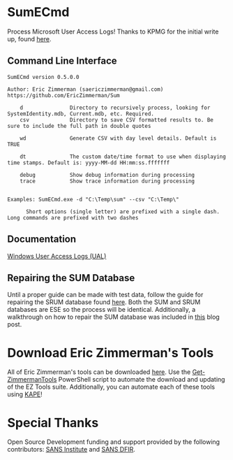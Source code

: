 # SumECmd

Process Microsoft User Access Logs! Thanks to KPMG for the initial write up, found [here](https://advisory.kpmg.us/blog/2021/digital-forensics-incident-response.html).

## Command Line Interface

    SumECmd version 0.5.0.0

    Author: Eric Zimmerman (saericzimmerman@gmail.com)
    https://github.com/EricZimmerman/Sum

        d               Directory to recursively process, looking for SystemIdentity.mdb, Current.mdb, etc. Required.
        csv             Directory to save CSV formatted results to. Be sure to include the full path in double quotes

        wd              Generate CSV with day level details. Default is TRUE

        dt              The custom date/time format to use when displaying time stamps. Default is: yyyy-MM-dd HH:mm:ss.fffffff

        debug           Show debug information during processing
        trace           Show trace information during processing


    Examples: SumECmd.exe -d "C:\Temp\sum" --csv "C:\Temp\"

          Short options (single letter) are prefixed with a single dash. Long commands are prefixed with two dashes

## Documentation

[Windows User Access Logs (UAL)](https://svch0st.medium.com/windows-user-access-logs-ual-9580f1100635)

## Repairing the SUM Database

Until a proper guide can be made with test data, follow the guide for repairing the SRUM database found [here](https://github.com/EricZimmerman/Srum). Both the SUM and SRUM databases are ESE so the process will be identical. Additionally, a walkthrough on how to repair the SUM database was included in [this](https://svch0st.medium.com/windows-user-access-logs-ual-9580f1100635) blog post.

# Download Eric Zimmerman's Tools

All of Eric Zimmerman's tools can be downloaded [here](https://ericzimmerman.github.io/#!index.md). Use the [Get-ZimmermanTools](https://f001.backblazeb2.com/file/EricZimmermanTools/Get-ZimmermanTools.zip) PowerShell script to automate the download and updating of the EZ Tools suite. Additionally, you can automate each of these tools using [KAPE](https://www.kroll.com/en/services/cyber-risk/incident-response-litigation-support/kroll-artifact-parser-extractor-kape)!

# Special Thanks

Open Source Development funding and support provided by the following contributors: [SANS Institute](http://sans.org/) and [SANS DFIR](http://dfir.sans.org/).
